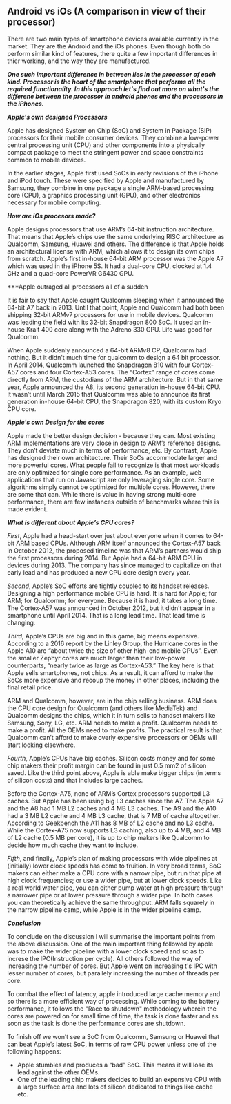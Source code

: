 ## Android vs iOs (A comparison in view of their processor)

There are two main types of smartphone devices available currently in the market. They are the Android and the iOs phones. Even though both do perform similar kind of features, there quite a few important differences in thier working, and the way they are manufactured. 

***One such important difference in between lies in the processor of each kind. Processor is the heart of the smartphone that performs all the required functionality. In this approach let's find out more on what's the differene between the processor in android phones and the processors in the iPhones.***


***Apple's own designed Processors***

Apple has designed System on Chip (SoC) and System in Package (SiP) processors for their mobile consumer devices. They combine a low-power central processing unit (CPU) and other components into a physically compact package to meet the stringent power and space constraints common to mobile devices.

In the earlier stages, Apple first used SoCs in early revisions of the iPhone and iPod touch. These were specified by Apple and manufactured by Samsung, they combine in one package a single ARM-based processing core (CPU), a graphics processing unit (GPU), and other electronics necessary for mobile computing.

***How are iOs procesors made?***

Apple designs processors that use ARM’s 64-bit instruction architecture. That means that Apple’s chips use the same underlying RISC architecture as Qualcomm, Samsung, Huawei and others. The difference is that Apple holds an architectural license with ARM, which allows it to design its own chips from scratch. Apple’s first in-house 64-bit ARM processor was the Apple A7 which was used in the iPhone 5S. It had a dual-core CPU, clocked at 1.4 GHz and a quad-core PowerVR G6430 GPU.

***Apple outraged all processors all of a sudden

It is fair to say that Apple caught Qualcomm sleeping when it announced the 64-bit A7 back in 2013. Until that point, Apple and Qualcomm had both been shipping 32-bit ARMv7 processors for use in mobile devices. Qualcomm was leading the field with its 32-bit Snapdragon 800 SoC. It used an in-house Krait 400 core along with the Adreno 330 GPU. Life was good for Qualcomm.

When Apple suddenly announced a 64-bit ARMv8 CP, Qualcomm had nothing. But it didn't much time for qualcomm to design a 64 bit processor. In April 2014, Qualcomm launched the Snapdragon 810 with four Cortex-A57 cores and four Cortex-A53 cores. The “Cortex” range of cores come directly from ARM, the custodians of the ARM architecture. But in that same year, Apple announced the A8, its second generation in-house 64-bit CPU. It wasn’t until March 2015 that Qualcomm was able to announce its first generation in-house 64-bit CPU, the Snapdragon 820, with its custom Kryo CPU core.

***Apple's own Design for the cores***

Apple made the better design decision - because they can. Most existing ARM implementations are very close in design to ARM’s reference designs. They don’t deviate much in terms of performance, etc. By contrast, Apple has designed their own architecture. Their SoCs accommodate larger and more powerful cores. What people fail to recognize is that most workloads are only optimized for single core performance. As an example, web applications that run on Javascript are only leveraging single core. Some algorithms simply cannot be optimized for multiple cores. However, there are some that can. While there is value in having strong multi-core performance, there are few instances outside of benchmarks where this is made evident.

***What is different about Apple’s CPU cores?***

_First_, Apple had a head-start over just about everyone when it comes to 64-bit ARM based CPUs. Although ARM itself announced the Cortex-A57 back in October 2012, the proposed timeline was that ARM’s partners would ship the first processors during 2014. But Apple had a 64-bit ARM CPU in devices during 2013. The company has since managed to capitalize on that early lead and has produced a new CPU core design every year.

_Second_, Apple’s SoC efforts are tightly coupled to its handset releases. Designing a high performance mobile CPU is hard. It is hard for Apple; for ARM; for Qualcomm; for everyone. Because it is hard, it takes a long time. The Cortex-A57 was announced in October 2012, but it didn’t appear in a smartphone until April 2014. That is a long lead time. That lead time is changing.

_Third_, Apple’s CPUs are big and in this game, big means expensive. According to a 2016 report by the Linley Group, the Hurricane cores in the Apple A10  are “about twice the size of other high-end mobile CPUs”. Even the smaller Zephyr cores are much larger than their low-power counterparts, “nearly twice as large as Cortex-A53.” The key here is that Apple sells smartphones, not chips. As a result, it can afford to make the SoCs more expensive and recoup the money in other places, including the final retail price.

ARM and Qualcomm, however, are in the chip selling business. ARM does the CPU core design for Qualcomm (and others like MediaTek) and Qualcomm designs the chips, which it in turn sells to handset makers like Samsung, Sony, LG, etc. ARM needs to make a profit. Qualcomm needs to make a profit. All the OEMs need to make profits. The practical result is that Qualcomm can’t afford to make overly expensive processors or OEMs will start looking elsewhere.

_Fourth_, Apple’s CPUs have big caches. Silicon costs money and for some chip makers their profit margin can be found in just 0.5 mm2 of silicon saved. Like the third point above, Apple is able make bigger chips (in terms of silicon costs) and that includes large caches.

Before the Cortex-A75, none of ARM’s Cortex processors supported L3 caches. But Apple has been using big L3 caches since the A7. The Apple A7 and the A8 had 1 MB L2 caches and 4 MB L3 caches. The A9 and the A10 had a 3 MB L2 cache and 4 MB L3 cache, that is 7 MB of cache altogether. According to Geekbench the A11 has 8 MB of L2 cache and no L3 cache. While the Cortex-A75 now supports L3 caching, also up to 4 MB, and 4 MB of L2 cache (0.5 MB per core), it is up to chip makers like Qualcomm to decide how much cache they want to include. 

_Fifth_, and finally, Apple’s plan of making processors with wide pipelines at (initially) lower clock speeds has come to fruition. In very broad terms, SoC makers can either make a CPU core with a narrow pipe, but run that pipe at high clock frequencies; or use a wider pipe, but at lower clock speeds. Like a real world water pipe, you can either pump water at high pressure through a narrower pipe or at lower pressure through a wider pipe. In both cases you can theoretically achieve the same throughput. ARM falls squarely in the narrow pipeline camp, while Apple is in the wider pipeline camp. 

***Conclusion***

To conclude on the discussion I will summarise the important points from the above discussion. One of the main important thing followed by apple was to make the wider pipeline with a lower clock speed and so as to increse the IPC(Instruction per cycle). All others followed the way of increasing the number of cores. But Apple went on increasing t's IPC with lesser number of cores, but parallely increasing the number of threads per core.

To combat the effect of latency, apple introduced large cache memory and so there is a more efficient way of processing. While coming to the battery performance, it follows the "Race to shutdown" methodology wherein the cores are powered on for small time of time, the task is done faster and as soon as the task is done the performance cores are shutdown.

To finish off we won’t see a SoC from Qualcomm, Samsung or Huawei that can beat Apple’s latest SoC, in terms of raw CPU power unless one of the following happens:

- Apple stumbles and produces a “bad” SoC. This means it will lose its lead against the other OEMs.
- One of the leading chip makers decides to build an expensive CPU with a large surface area and lots of silicon dedicated to things like cache etc.
